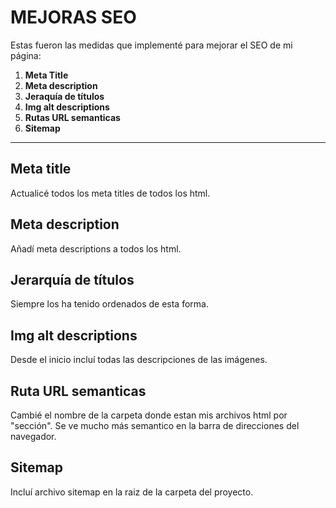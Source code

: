 # MEJORAS SEO

Estas fueron las medidas que implementé para mejorar el SEO de mi página:

1. **Meta Title**
2. **Meta description**
3. **Jeraquía de títulos**
4. **Img alt descriptions**
5. **Rutas URL semanticas**
6. **Sitemap**

---

## Meta title

Actualicé todos los meta titles de todos los html.

## Meta description

Añadí meta descriptions a todos los html.

## Jerarquía de títulos

Siempre los ha tenido ordenados de esta forma.

## Img alt descriptions

Desde el inicio incluí todas las descripciones de las imágenes.

## Ruta URL semanticas

Cambié el nombre de la carpeta donde estan mis archivos html por "sección". Se ve mucho más semantico en la barra de direcciones del navegador.

## Sitemap

Incluí archivo sitemap en la raiz de la carpeta del proyecto.
